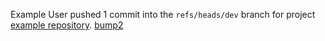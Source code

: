Example User pushed 1 commit into the `refs/heads/dev` branch for project [example repository](http://gitlab.example.com/root/example-repository).
[bump2
](http://gitlab.example.com/root/example-repository/commit/a0e40a9b8e8bd3ad3acccf64c016244109b15d37)
